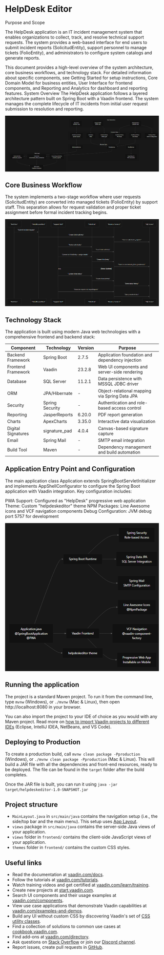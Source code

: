 # HelpDesk Editor

Purpose and Scope

The HelpDesk application is an IT incident management system that enables organizations to collect, track, and resolve technical support requests. The system provides a web-based interface for end users to submit incident reports (SolicitudEntity), support personnel to manage tickets (FolioEntity), and administrators to configure system catalogs and generate reports.

This document provides a high-level overview of the system architecture, core business workflows, and technology stack. For detailed information about specific components, see Getting Started for setup instructions, Core Domain Model for business entities, User Interface for frontend components, and Reporting and Analytics for dashboard and reporting features.
System Overview
The HelpDesk application follows a layered architecture pattern built on Spring Boot with a Vaadin frontend. The system manages the complete lifecycle of IT incidents from initial user request submission to resolution and reporting.

![System Overview](/screenshot/SystemOverview.png)

## Core Business Workflow
The system implements a two-stage workflow where user requests (SolicitudEntity) are converted into managed tickets (FolioEntity) by support staff. This separation allows for request validation and proper ticket assignment before formal incident tracking begins.

![Core Business Workflow](/screenshot/CoreBusinessWorkflow.png)

## Technology Stack
The application is built using modern Java web technologies with a comprehensive frontend and backend stack:

| Component          | Technology     | Version | Purpose                                           |
|--------------------|---------------|---------|---------------------------------------------------|
| Backend Framework  | Spring Boot   | 2.7.5   | Application foundation and dependency injection   |
| Frontend Framework | Vaadin        | 23.2.8  | Web UI components and server-side rendering       |
| Database           | SQL Server    | 11.2.1  | Data persistence with MSSQL JDBC driver           |
| ORM                | JPA/Hibernate | -       | Object-relational mapping via Spring Data JPA     |
| Security           | Spring Security | -     | Authentication and role-based access control      |
| Reporting          | JasperReports | 6.20.0  | PDF report generation                             |
| Charts             | ApexCharts    | 3.35.0  | Interactive data visualization                    |
| Digital Signatures | signature_pad | 4.0.4   | Canvas-based signature capture                    |
| Email              | Spring Mail   | -       | SMTP email integration                            |
| Build Tool         | Maven         | -       | Dependency management and build automation        |

## Application Entry Point and Configuration
The main application class Application extends SpringBootServletInitializer and implements AppShellConfigurator to configure the Spring Boot application with Vaadin integration. Key configuration includes:

PWA Support: Configured as "HelpDesk" progressive web application
Theme: Custom "helpdeskeditor" theme
NPM Packages: Line Awesome icons and VCF navigation components
Debug Configuration: JVM debug port 5757 for development

![Application Entry Point and Configuration](/screenshot/ApplicationEntryPointandConfiguration.png)

## Running the application

The project is a standard Maven project. To run it from the command line,
type `mvnw` (Windows), or `./mvnw` (Mac & Linux), then open
http://localhost:8080 in your browser.

You can also import the project to your IDE of choice as you would with any
Maven project. Read more on [how to import Vaadin projects to different 
IDEs](https://vaadin.com/docs/latest/guide/step-by-step/importing) (Eclipse, IntelliJ IDEA, NetBeans, and VS Code).

## Deploying to Production

To create a production build, call `mvnw clean package -Pproduction` (Windows),
or `./mvnw clean package -Pproduction` (Mac & Linux).
This will build a JAR file with all the dependencies and front-end resources,
ready to be deployed. The file can be found in the `target` folder after the build completes.

Once the JAR file is built, you can run it using
`java -jar target/helpdeskeditor-1.0-SNAPSHOT.jar`

## Project structure

- `MainLayout.java` in `src/main/java` contains the navigation setup (i.e., the
  side/top bar and the main menu). This setup uses
  [App Layout](https://vaadin.com/docs/components/app-layout).
- `views` package in `src/main/java` contains the server-side Java views of your application.
- `views` folder in `frontend/` contains the client-side JavaScript views of your application.
- `themes` folder in `frontend/` contains the custom CSS styles.

## Useful links

- Read the documentation at [vaadin.com/docs](https://vaadin.com/docs).
- Follow the tutorials at [vaadin.com/tutorials](https://vaadin.com/tutorials).
- Watch training videos and get certified at [vaadin.com/learn/training](https://vaadin.com/learn/training).
- Create new projects at [start.vaadin.com](https://start.vaadin.com/).
- Search UI components and their usage examples at [vaadin.com/components](https://vaadin.com/components).
- View use case applications that demonstrate Vaadin capabilities at [vaadin.com/examples-and-demos](https://vaadin.com/examples-and-demos).
- Build any UI without custom CSS by discovering Vaadin's set of [CSS utility classes](https://vaadin.com/docs/styling/lumo/utility-classes). 
- Find a collection of solutions to common use cases at [cookbook.vaadin.com](https://cookbook.vaadin.com/).
- Find add-ons at [vaadin.com/directory](https://vaadin.com/directory).
- Ask questions on [Stack Overflow](https://stackoverflow.com/questions/tagged/vaadin) or join our [Discord channel](https://discord.gg/MYFq5RTbBn).
- Report issues, create pull requests in [GitHub](https://github.com/vaadin).
